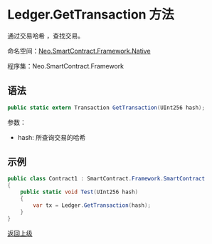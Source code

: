 # Ledger.GetTransaction 方法

通过交易哈希 ，查找交易。

命名空间：[Neo.SmartContract.Framework.Native](../../native.md)

程序集：Neo.SmartContract.Framework

## 语法

```cs
public static extern Transaction GetTransaction(UInt256 hash);
```

参数：

- hash: 所查询交易的哈希

## 示例

```cs
public class Contract1 : SmartContract.Framework.SmartContract
{
    public static void Test(UInt256 hash)
    {
        var tx = Ledger.GetTransaction(hash);
    }
}
```
[返回上级](../Ledger.md)